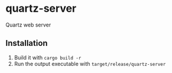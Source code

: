 # quartz-server
Quartz web server
## Installation
1. Build it with ```cargo build -r ```
2. Run the output executable with ```target/release/quartz-server```
